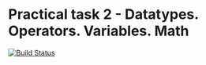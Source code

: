# Practical task 2 - Datatypes. Operators. Variables. Math

[![Build Status](https://travis-ci.com/itmo-java-basics-2020/task-2-datatypes-operators-Dmitrii-Stukalov.svg?branch=master)](https://travis-ci.com/itmo-java-basics-2020/task-2-datatypes-operators-Dmitrii-Stukalov)